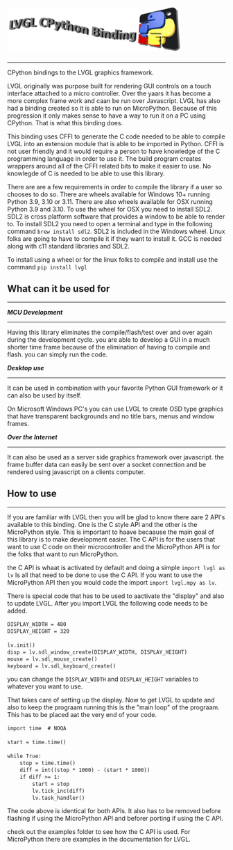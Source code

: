 ![image info](./assets/logo_text.png) 
===================
____________________________

CPython bindings to the LVGL graphics framework.

LVGL originally was purpose built for rendering GUI controls on a touch 
interface attached to a micro controller. Over the yaars it has become a more 
complex frame work and caan be run over Javascript. LVGL has also had a binding 
created so it is able to run on MicroPython. Because of this progression it 
only makes sense to have a way to run it on a PC using CPython. That is what 
this binding does.

This binding uses CFFI to generate the C code needed to be able to compile
LVGL into an extension module that is able to be imported in Python. CFFI is 
not user friendly and it would require a person to have knowledge of the C 
programming language in order to use it. The build program creates wrappers
around all of the CFFI related bits to make it easier to use. No knowlegde of 
C is needed to be able to use this library.

There are are a few requirements in order to compile the library if a user so 
chooses to do so. There are wheels available for Windows 10+ running Python 
3.9, 3.10 or 3.11. There are also wheels available for OSX running Python 
3.9 and 3.10. To use the wheel for OSX you need to install SDL2. SDL2 is
cross platform software that provides a window to be able to render to. 
To install SDL2 you need to open a terminal and type in the following command
`brew install sdl2`. SDL2 is included in the Windows wheel. Linux folks are 
going to have to compile it if they want to install it. GCC is needed along 
with c11 standard libraries and SDL2.

To install using a wheel or for the linux folks to compile and install use 
the command `pip install lvgl` 


What can it be used for
------------------------
_____________________________

***MCU Development***
_______________________________
Having this library eliminates the compile/flash/test over and over again 
during the development cycle. you are able to develop a GUI in a much shorter 
time frame because of the elimination of having to compile and flash. you can 
simply run the code.


***Desktop use***
_______________________________
It can be used in combination with your favorite  Python GUI framework or it 
can also be used by itself.

On Microsoft Windows PC's you can use LVGL to create OSD type graphics 
that have transparent backgrounds and no title bars, menus and window frames.


***Over the Internet***
_____________________________
It can also be used as a server side graphics framework over javascript. the 
frame buffer data can easily be sent over a socket connection and be rendered 
using javascript on a clients computer.



How to use
----------
__________________

If you are familiar with LVGL then you will be glad to know there aare 2 API's
available to this binding. One is the C style API and the other is the MicroPython
style. This is important to haave becaause the main goal of this library is to 
make development easier. The C API is for the users that want to use C code on 
their microcontroller and the MicroPython API is for the folks that want to 
run MicroPython.

the C API is whaat is activated by default and doing a simple `import lvgl as lv`
Is all that need to be done to use the C API. If you want to use the MicroPython
API then you would code the import `import lvgl.mpy as lv`.

There is special code that has to be used to aactivate the "display" and also 
to update LVGL. After you import LVGL the following code needs to be added.


    DISPLAY_WIDTH = 480
    DISPLAY_HEIGHT = 320

    lv.init()
    disp = lv.sdl_window_create(DISPLAY_WIDTH, DISPLAY_HEIGHT)
    mouse = lv.sdl_mouse_create()
    keyboard = lv.sdl_keyboard_create()


you can change the `DISPLAY_WIDTH` and `DISPLAY_HEIGHT` variables to whatever 
you want to use.

That takes care of setting up the display. Now to get LVGL to update and also
to keep the prograam running this is the "main loop" of the prograam. This has 
to be placed aat the very end of your code.


    import time  # NOQA

    start = time.time()
    
    while True:
        stop = time.time()
        diff = int((stop * 1000) - (start * 1000))
        if diff >= 1:
            start = stop
            lv.tick_inc(diff)
            lv.task_handler()


The code above is identical for both APIs. It also has to be removed before 
flashing if using the MicroPython API and beforer porting if using the C API.


check out the examples folder to see how the C API is used. For MicroPython 
there are examples in the documentation for LVGL.
